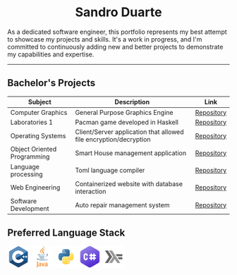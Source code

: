 <h1 align="center">Sandro Duarte</h1>

<p>As a dedicated software engineer, this portfolio represents my best attempt to showcase my projects and skills. It's a work in progress, and I'm committed to continuously adding new and better projects to demonstrate my capabilities and expertise.</p>

----

## Bachelor's Projects

| Subject | Description | Link |
|---------|-------------|------|
| Computer Graphics | General Purpose Graphics Engine | [Repository](https://github.com/Duasandr/CG2023) |
| Laboratories 1 | Pacman game developed in Haskell | [Repository](https://github.com/umli12021/grupo14) |
| Operating Systems  | Client/Server application that allowed file encryption/decryption | [Repository](https://github.com/Duasandr/TP_SO_2122_sdstored) |
| Object Oriented Programming | Smart House management application | [Repository](https://github.com/Duasandr/TP_POO_2122) |
| Language processing  | Toml language compiler | [Repository](https://github.com/Duasandr/PL2023TP) |
| Web Engineering | Containerized website with database interaction | [Repository](https://github.com/Duasandr/ENGWEB2023-Projeto) |
| Software Development | Auto repair management system | [Repository](https://github.com/Duasandr/dss_tp_23_24) |

## Preferred Language Stack

[<img src="https://raw.githubusercontent.com/github/explore/main/topics/cpp/cpp.png" width="50">](https://en.wikipedia.org/wiki/C%2B%2B)
[<img src="https://raw.githubusercontent.com/github/explore/main/topics/java/java.png" width="50">](https://en.wikipedia.org/wiki/Java_(programming_language))
[<img src="https://raw.githubusercontent.com/github/explore/main/topics/python/python.png" width="50">](https://en.wikipedia.org/wiki/Python_(programming_language))
[<img src="https://raw.githubusercontent.com/github/explore/main/topics/csharp/csharp.png" width="50">](https://en.wikipedia.org/wiki/C_Sharp_(programming_language))
[<img src="https://raw.githubusercontent.com/github/explore/main/topics/haskell/haskell.png" width="50">](https://en.wikipedia.org/wiki/Haskell_(programming_language))
